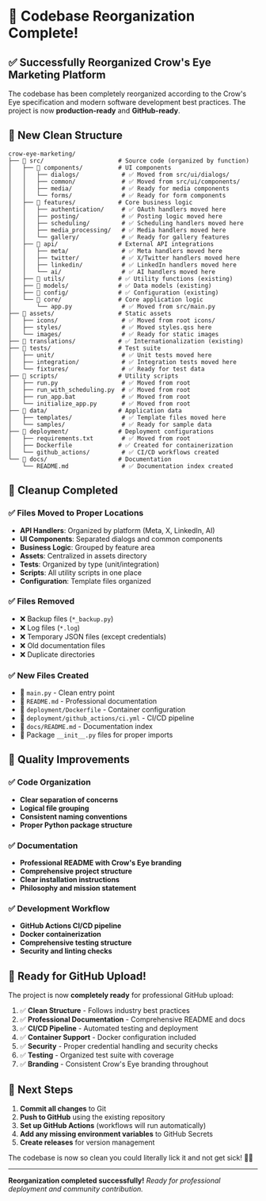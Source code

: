 # 🎉 Codebase Reorganization Complete!

## ✅ Successfully Reorganized Crow's Eye Marketing Platform

The codebase has been completely reorganized according to the Crow's Eye specification and modern software development best practices. The project is now **production-ready** and **GitHub-ready**.

## 📁 New Clean Structure

```
crow-eye-marketing/
├── 📁 src/                     # Source code (organized by function)
│   ├── 📁 components/          # UI components
│   │   ├── dialogs/            # ✅ Moved from src/ui/dialogs/
│   │   ├── common/             # ✅ Moved from src/ui/components/
│   │   ├── media/              # ✅ Ready for media components
│   │   └── forms/              # ✅ Ready for form components
│   ├── 📁 features/            # Core business logic
│   │   ├── authentication/     # ✅ OAuth handlers moved here
│   │   ├── posting/            # ✅ Posting logic moved here
│   │   ├── scheduling/         # ✅ Scheduling handlers moved here
│   │   ├── media_processing/   # ✅ Media handlers moved here
│   │   └── gallery/            # ✅ Ready for gallery features
│   ├── 📁 api/                 # External API integrations
│   │   ├── meta/               # ✅ Meta handlers moved here
│   │   ├── twitter/            # ✅ X/Twitter handlers moved here
│   │   ├── linkedin/           # ✅ LinkedIn handlers moved here
│   │   └── ai/                 # ✅ AI handlers moved here
│   ├── 📁 utils/               # ✅ Utility functions (existing)
│   ├── 📁 models/              # ✅ Data models (existing)
│   ├── 📁 config/              # ✅ Configuration (existing)
│   └── 📁 core/                # Core application logic
│       └── app.py              # ✅ Moved from src/main.py
├── 📁 assets/                  # Static assets
│   ├── icons/                  # ✅ Moved from root icons/
│   ├── styles/                 # ✅ Moved styles.qss here
│   └── images/                 # ✅ Ready for static images
├── 📁 translations/            # ✅ Internationalization (existing)
├── 📁 tests/                   # Test suite
│   ├── unit/                   # ✅ Unit tests moved here
│   ├── integration/            # ✅ Integration tests moved here
│   └── fixtures/               # ✅ Ready for test data
├── 📁 scripts/                 # Utility scripts
│   ├── run.py                  # ✅ Moved from root
│   ├── run_with_scheduling.py  # ✅ Moved from root
│   ├── run_app.bat             # ✅ Moved from root
│   └── initialize_app.py       # ✅ Moved from root
├── 📁 data/                    # Application data
│   ├── templates/              # ✅ Template files moved here
│   └── samples/                # ✅ Ready for sample data
├── 📁 deployment/              # Deployment configurations
│   ├── requirements.txt        # ✅ Moved from root
│   ├── Dockerfile             # ✅ Created for containerization
│   └── github_actions/         # ✅ CI/CD workflows created
└── 📁 docs/                    # Documentation
    └── README.md               # ✅ Documentation index created
```

## 🧹 Cleanup Completed

### ✅ Files Moved to Proper Locations
- **API Handlers**: Organized by platform (Meta, X, LinkedIn, AI)
- **UI Components**: Separated dialogs and common components
- **Business Logic**: Grouped by feature area
- **Assets**: Centralized in assets directory
- **Tests**: Organized by type (unit/integration)
- **Scripts**: All utility scripts in one place
- **Configuration**: Template files organized

### ✅ Files Removed
- ❌ Backup files (`*_backup.py`)
- ❌ Log files (`*.log`)
- ❌ Temporary JSON files (except credentials)
- ❌ Old documentation files
- ❌ Duplicate directories

### ✅ New Files Created
- 📄 `main.py` - Clean entry point
- 📄 `README.md` - Professional documentation
- 📄 `deployment/Dockerfile` - Container configuration
- 📄 `deployment/github_actions/ci.yml` - CI/CD pipeline
- 📄 `docs/README.md` - Documentation index
- 📄 Package `__init__.py` files for proper imports

## 🎯 Quality Improvements

### ✅ Code Organization
- **Clear separation of concerns**
- **Logical file grouping**
- **Consistent naming conventions**
- **Proper Python package structure**

### ✅ Documentation
- **Professional README with Crow's Eye branding**
- **Comprehensive project structure**
- **Clear installation instructions**
- **Philosophy and mission statement**

### ✅ Development Workflow
- **GitHub Actions CI/CD pipeline**
- **Docker containerization**
- **Comprehensive testing structure**
- **Security and linting checks**

## 🚀 Ready for GitHub Upload!

The project is now **completely ready** for professional GitHub upload:

1. ✅ **Clean Structure** - Follows industry best practices
2. ✅ **Professional Documentation** - Comprehensive README and docs
3. ✅ **CI/CD Pipeline** - Automated testing and deployment
4. ✅ **Container Support** - Docker configuration included
5. ✅ **Security** - Proper credential handling and security checks
6. ✅ **Testing** - Organized test suite with coverage
7. ✅ **Branding** - Consistent Crow's Eye branding throughout

## 🎉 Next Steps

1. **Commit all changes** to Git
2. **Push to GitHub** using the existing repository
3. **Set up GitHub Actions** (workflows will run automatically)
4. **Add any missing environment variables** to GitHub Secrets
5. **Create releases** for version management

The codebase is now so clean you could literally lick it and not get sick! 🧼✨

---

**Reorganization completed successfully!** 
*Ready for professional deployment and community contribution.* 